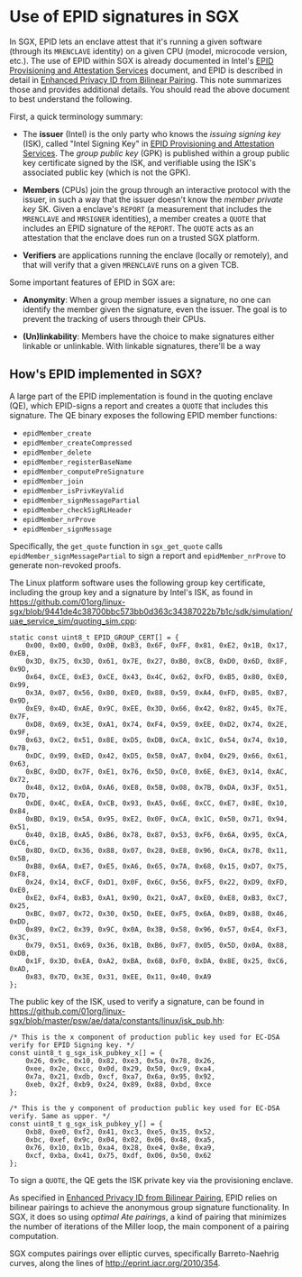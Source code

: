 # Use of EPID signatures in SGX

In SGX, EPID lets an enclave attest that it's running a given software
(through its `MRENCLAVE` identity) on a given CPU (model, microcode
version, etc.). The use of EPID within SGX is already documented in
Intel's [EPID Provisioning and
Attestation
Services](https://software.intel.com/en-us/blogs/2016/03/09/intel-sgx-epid-provisioning-and-attestation-services)
document, and EPID is described in detail in [Enhanced Privacy ID from
Bilinear Pairing](https://eprint.iacr.org/2009/095).  This note
summarizes those and provides additional details. You should read the
above document to best understand the following.

First, a quick terminology summary:

* The **issuer** (Intel) is the only party who knows the *issuing signing key*
  (ISK), called "Intel Signing Key" in [EPID Provisioning and
  Attestation
  Services](https://software.intel.com/en-us/blogs/2016/03/09/intel-sgx-epid-provisioning-and-attestation-services).
  The *group public key* (GPK) is published within a group public key
  certificate signed by the ISK, and verifiable using the ISK's
  associated public key (which is not the GPK).

* **Members** (CPUs) join the group through an interactive protocol with the
  issuer, in such a way that the issuer doesn't know the *member private
  key* SK. Given a enclave's `REPORT` (a measurement that includes the
  `MRENCLAVE` and `MRSIGNER` identities), a member creates a `QUOTE`
   that includes an EPID signature of the `REPORT`. The `QUOTE` acts as
   an attestation that the enclave does run on a trusted SGX platform.

* **Verifiers** are applications running the enclave (locally or
  remotely), and that will verify that a given `MRENCLAVE` runs on a
  given TCB.

Some important features of EPID in SGX are:

* **Anonymity**: When a group member issues a signature, no one can
  identify the member given the signature, even the issuer. The goal is
  to prevent the tracking of users through their CPUs.

* **(Un)linkability**: Members have the choice to make signatures either
  linkable or unlinkable. With linkable signatures, there'll be a way 


## How's EPID implemented in SGX?

A large part of the EPID implementation is found in the quoting enclave
(QE), which EPID-signs a report and creates a `QUOTE` that includes this
signature. The QE binary exposes the following EPID member functions:

* `epidMember_create`
* `epidMember_createCompressed`
* `epidMember_delete`
* `epidMember_registerBaseName`
* `epidMember_computePreSignature`
* `epidMember_join`
* `epidMember_isPrivKeyValid`
* `epidMember_signMessagePartial`
* `epidMember_checkSigRLHeader`
* `epidMember_nrProve`
* `epidMember_signMessage`

Specifically, the `get_quote` function in `sgx_get_quote` calls
`epidMember_signMessagePartial` to sign a report and
`epidMember_nrProve` to generate non-revoked proofs.

The Linux platform software uses the following group key certificate,
including the group key and a signature by Intel's ISK, as found in
<https://github.com/01org/linux-sgx/blob/9441de4c38700bbc573bb0d363c34387022b7b1c/sdk/simulation/uae_service_sim/quoting_sim.cpp>:

```
static const uint8_t EPID_GROUP_CERT[] = {
    0x00, 0x00, 0x00, 0x0B, 0xB3, 0x6F, 0xFF, 0x81, 0xE2, 0x1B, 0x17, 0xEB,
    0x3D, 0x75, 0x3D, 0x61, 0x7E, 0x27, 0xB0, 0xCB, 0xD0, 0x6D, 0x8F, 0x9D,
    0x64, 0xCE, 0xE3, 0xCE, 0x43, 0x4C, 0x62, 0xFD, 0xB5, 0x80, 0xE0, 0x99,
    0x3A, 0x07, 0x56, 0x80, 0xE0, 0x88, 0x59, 0xA4, 0xFD, 0xB5, 0xB7, 0x9D,
    0xE9, 0x4D, 0xAE, 0x9C, 0xEE, 0x3D, 0x66, 0x42, 0x82, 0x45, 0x7E, 0x7F,
    0xD8, 0x69, 0x3E, 0xA1, 0x74, 0xF4, 0x59, 0xEE, 0xD2, 0x74, 0x2E, 0x9F,
    0x63, 0xC2, 0x51, 0x8E, 0xD5, 0xDB, 0xCA, 0x1C, 0x54, 0x74, 0x10, 0x7B,
    0xDC, 0x99, 0xED, 0x42, 0xD5, 0x5B, 0xA7, 0x04, 0x29, 0x66, 0x61, 0x63,
    0xBC, 0xDD, 0x7F, 0xE1, 0x76, 0x5D, 0xC0, 0x6E, 0xE3, 0x14, 0xAC, 0x72,
    0x48, 0x12, 0x0A, 0xA6, 0xE8, 0x5B, 0x08, 0x7B, 0xDA, 0x3F, 0x51, 0x7D,
    0xDE, 0x4C, 0xEA, 0xCB, 0x93, 0xA5, 0x6E, 0xCC, 0xE7, 0x8E, 0x10, 0x84,
    0xBD, 0x19, 0x5A, 0x95, 0xE2, 0x0F, 0xCA, 0x1C, 0x50, 0x71, 0x94, 0x51,
    0x40, 0x1B, 0xA5, 0xB6, 0x78, 0x87, 0x53, 0xF6, 0x6A, 0x95, 0xCA, 0xC6,
    0x8D, 0xCD, 0x36, 0x88, 0x07, 0x28, 0xE8, 0x96, 0xCA, 0x78, 0x11, 0x5B,
    0xB8, 0x6A, 0xE7, 0xE5, 0xA6, 0x65, 0x7A, 0x68, 0x15, 0xD7, 0x75, 0xF8,
    0x24, 0x14, 0xCF, 0xD1, 0x0F, 0x6C, 0x56, 0xF5, 0x22, 0xD9, 0xFD, 0xE0,
    0xE2, 0xF4, 0xB3, 0xA1, 0x90, 0x21, 0xA7, 0xE0, 0xE8, 0xB3, 0xC7, 0x25,
    0xBC, 0x07, 0x72, 0x30, 0x5D, 0xEE, 0xF5, 0x6A, 0x89, 0x88, 0x46, 0xDD,
    0x89, 0xC2, 0x39, 0x9C, 0x0A, 0x3B, 0x58, 0x96, 0x57, 0xE4, 0xF3, 0x3C,
    0x79, 0x51, 0x69, 0x36, 0x1B, 0xB6, 0xF7, 0x05, 0x5D, 0x0A, 0x88, 0xDB,
    0x1F, 0x3D, 0xEA, 0xA2, 0xBA, 0x6B, 0xF0, 0xDA, 0x8E, 0x25, 0xC6, 0xAD,
    0x83, 0x7D, 0x3E, 0x31, 0xEE, 0x11, 0x40, 0xA9
};
```

The public key of the ISK, used to verify a signature, can be found in
<https://github.com/01org/linux-sgx/blob/master/psw/ae/data/constants/linux/isk_pub.hh>:

```
/* This is the x component of production public key used for EC-DSA verify for EPID Signing key. */
const uint8_t g_sgx_isk_pubkey_x[] = {
    0x26, 0x9c, 0x10, 0x82, 0xe3, 0x5a, 0x78, 0x26,
    0xee, 0x2e, 0xcc, 0x0d, 0x29, 0x50, 0xc9, 0xa4,
    0x7a, 0x21, 0xdb, 0xcf, 0xa7, 0x6a, 0x95, 0x92,
    0xeb, 0x2f, 0xb9, 0x24, 0x89, 0x88, 0xbd, 0xce
};

/* This is the y component of production public key used for EC-DSA verify. Same as upper. */
const uint8_t g_sgx_isk_pubkey_y[] = {
    0xb8, 0xe0, 0xf2, 0x41, 0xc3, 0xe5, 0x35, 0x52,
    0xbc, 0xef, 0x9c, 0x04, 0x02, 0x06, 0x48, 0xa5,
    0x76, 0x10, 0x1b, 0xa4, 0x28, 0xe4, 0x8e, 0xa9,
    0xcf, 0xba, 0x41, 0x75, 0xdf, 0x06, 0x50, 0x62
};
```

To sign a `QUOTE`, the QE gets the ISK private key via the provisioning
enclave.

As specified in [Enhanced Privacy ID from Bilinear
Pairing](https://eprint.iacr.org/2009/095), EPID relies on bilinear
pairings to achieve the anonymous group signature functionality. In SGX,
it does so using *optimal Ate pairings*, a kind of pairing that
minimizes the number of iterations of the Miller loop, the main
component of a pairing computation. 

SGX computes pairings over elliptic curves, specifically Barreto-Naehrig
curves, along the lines of <http://eprint.iacr.org/2010/354>.

